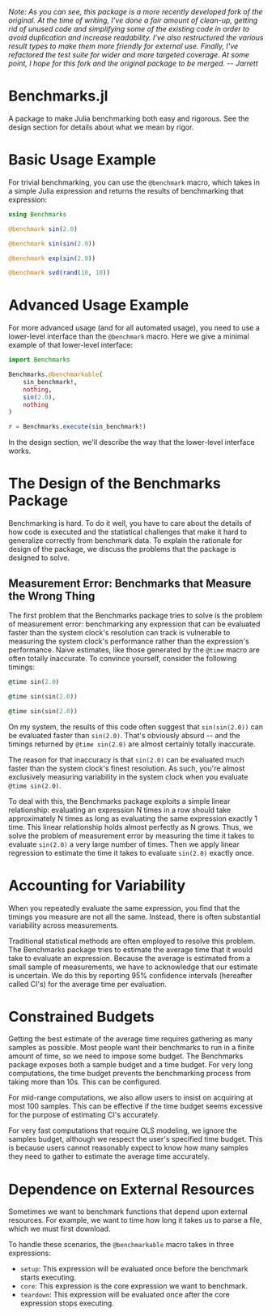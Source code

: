 *Note: As you can see, this package is a more recently developed fork of the
original. At the time of writing, I've done a fair amount of clean-up, getting
rid of unused code and simplifying some of the existing code in order to avoid
duplication and increase readability. I've also restructured the various result
types to make them more friendly for external use. Finally, I've refactored the
test suite for wider and more targeted coverage. At some point, I hope for this
fork and the original package to be merged. -- Jarrett*

Benchmarks.jl
=============

A package to make Julia benchmarking both easy and rigorous. See the design
section for details about what we mean by rigor.

# Basic Usage Example

For trivial benchmarking, you can use the `@benchmark` macro, which takes
in a simple Julia expression and returns the results of benchmarking that
expression:

```jl
using Benchmarks

@benchmark sin(2.0)

@benchmark sin(sin(2.0))

@benchmark exp(sin(2.0))

@benchmark svd(rand(10, 10))
```

# Advanced Usage Example

For more advanced usage (and for all automated usage), you need to use a
lower-level interface than the `@benchmark` macro. Here we give a minimal
example of that lower-level interface:

```jl
import Benchmarks

Benchmarks.@benchmarkable(
    sin_benchmark!,
    nothing,
    sin(2.0),
    nothing
)

r = Benchmarks.execute(sin_benchmark!)
```

In the design section, we'll describe the way that the lower-level interface
works.

# The Design of the Benchmarks Package

Benchmarking is hard. To do it well, you have to care about the details of how
code is executed and the statistical challenges that make it hard to generalize
correctly from benchmark data. To explain the rationale for design of the
package, we discuss the problems that the package is designed to solve.

## Measurement Error: Benchmarks that Measure the Wrong Thing

The first problem that the Benchmarks package tries to solve is the problem of
measurement error: benchmarking any expression that can be evaluated faster
than the system clock's resolution can track is vulnerable to measuring the
system clock's performance rather than the expression's performance. Naive
estimates, like those generated by the `@time` macro are often totally
inaccurate. To convince yourself, consider the following timings:

```j
@time sin(2.0)

@time sin(sin(2.0))

@time sin(sin(2.0))
```

On my system, the results of this code often suggest that `sin(sin(2.0))` can
be evaluated faster than `sin(2.0)`. That's obviously absurd -- and the timings
returned by `@time sin(2.0)` are almost certainly totally inaccurate.

The reason for that inaccuracy is that `sin(2.0)` can be evaluated much faster
than the system clock's finest resolution. As such, you're almost exclusively
measuring variability in the system clock when you evaluate `@time sin(2.0)`.

To deal with this, the Benchmarks package exploits a simple linear
relationship: evaluating an expression N times in a row should take
approximately N times as long as evaluating the same expression exactly 1
time. This linear relationship holds almost perfectly as N grows. Thus, we
solve the problem of measurement error by measuring the time it takes to
evaluate `sin(2.0)` a very large number of times. Then we apply linear
regression to estimate the time it takes to evaluate `sin(2.0)` exactly once.

# Accounting for Variability

When you repeatedly evaluate the same expression, you find that the timings
you measure are not all the same. Instead, there is often substantial
variability across measurements.

Traditional statistical methods are often employed to resolve this problem. The
Benchmarks package tries to estimate the average time that it would take to
evaluate an expression. Because the average is estimated from a small sample
of measurements, we have to acknowledge that our estimate is uncertain. We
do this by reporting 95% confidence intervals (hereafter called CI's) for
the average time per evaluation.

# Constrained Budgets

Getting the best estimate of the average time requires gathering as many
samples as possible. Most people want their benchmarks to run in a finite
amount of time, so we need to impose some budget. The Benchmarks package
exposes both a sample budget and a time budget. For very long computations,
the time budget prevents the benchmarking process from taking more than 10s.
This can be configured.

For mid-range computations, we also allow users to insist on acquiring at most
100 samples. This can be effective if the time budget seems excessive for
the purpose of estimating CI's accurately.

For very fast computations that require OLS modeling, we ignore the samples
budget, although we respect the user's specified time budget. This is because
users cannot reasonably expect to know how many samples they need to gather
to estimate the average time accurately.

# Dependence on External Resources

Sometimes we want to benchmark functions that depend upon external resources.
For example, we want to time how long it takes us to parse a file, which we
must first download.

To handle these scenarios, the `@benchmarkable` macro takes in three
expressions:

* `setup`: This expression will be evaluated once before the benchmark starts executing.
* `core`: This expression is the core expression we want to benchmark.
* `teardown`: This expression will be evaluated once after the core expression stops executing.
